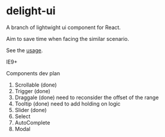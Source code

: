 # delight-ui

A branch of lightwight ui component for React.

Aim to save time when facing the similar scenario.

See the [usage](http://mefive.github.io/delight-ui/).

IE9+



Components dev plan

1. Scrollable (done)
2. Trigger (done)
3. Draggale (done) need to reconsider the offset of the range
4. Tooltip (done) need to add holding on logic
5. Slider (done)
6. Select
7. AutoComplete
8. Modal









